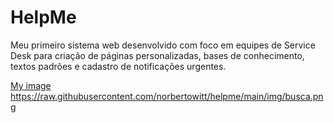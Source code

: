 # HelpMe

Meu primeiro sistema web desenvolvido com foco em equipes de Service Desk para criação de páginas personalizadas, bases de conhecimento, textos padrões e cadastro de notificações urgentes.
 
[My image](https://raw.githubusercontent.com/norbertowitt/helpme/main/img/busca.png)
https://raw.githubusercontent.com/norbertowitt/helpme/main/img/busca.png
